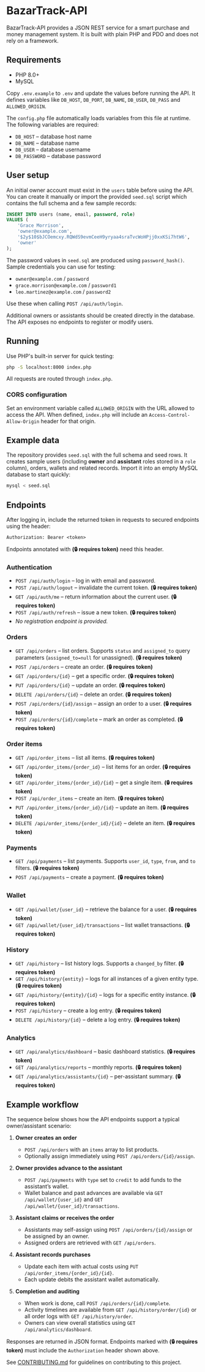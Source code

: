 # BazarTrack-API

BazarTrack-API provides a JSON REST service for a smart purchase and money management system. It is built with plain PHP and PDO and does not rely on a framework.

## Requirements

- PHP 8.0+
- MySQL

Copy `.env.example` to `.env` and update the values before running the API.
It defines variables like `DB_HOST`, `DB_PORT`, `DB_NAME`, `DB_USER`, `DB_PASS` and `ALLOWED_ORIGIN`.

The `config.php` file automatically loads variables from this file at runtime.
The following variables are required:

- `DB_HOST` – database host name
- `DB_NAME` – database name
- `DB_USER` – database username
- `DB_PASSWORD` – database password 

## User setup

An initial owner account must exist in the `users` table before using the API.
You can create it manually or import the provided `seed.sql` script which
contains the full schema and a few sample records:

```sql
INSERT INTO users (name, email, password, role)
VALUES (
    'Grace Morrison',
    'owner@example.com',
    '$2y$10$bJCOemcxy.RQWdS9evmCeeH9yryaa4sraTvcWoHPjj0xxKSi7htW6',
    'owner'
);
```

The password values in `seed.sql` are produced using `password_hash()`.
Sample credentials you can use for testing:
- `owner@example.com` / `password`
- `grace.morrison@example.com` / `password1`
- `leo.martinez@example.com` / `password2`

Use these when calling `POST /api/auth/login`.

Additional owners or assistants should be created directly in the database.
The API exposes no endpoints to register or modify users.

## Running

Use PHP's built-in server for quick testing:

```bash
php -S localhost:8000 index.php
```

All requests are routed through `index.php`.

### CORS configuration

Set an environment variable called `ALLOWED_ORIGIN` with the URL allowed to access
the API. When defined, `index.php` will include an `Access-Control-Allow-Origin`
header for that origin.

## Example data

The repository provides `seed.sql` with the full schema and seed rows. It
creates sample users (including **owner** and **assistant** roles stored in a
`role` column), orders, wallets and related records. Import it into an empty
MySQL database to start quickly:

```bash
mysql < seed.sql
```

## Endpoints

After logging in, include the returned token in requests to secured endpoints using the header:

```text
Authorization: Bearer <token>
```

Endpoints annotated with **(🔒 requires token)** need this header.

### Authentication
- `POST /api/auth/login` – log in with email and password.
- `POST /api/auth/logout` – invalidate the current token. **(🔒 requires token)**
- `GET /api/auth/me` – return information about the current user. **(🔒 requires token)**
- `POST /api/auth/refresh` – issue a new token. **(🔒 requires token)**
- *No registration endpoint is provided.*

### Orders
- `GET /api/orders` – list orders. Supports `status` and `assigned_to` query parameters (`assigned_to=null` for unassigned). **(🔒 requires token)**
- `POST /api/orders` – create an order. **(🔒 requires token)**
- `GET /api/orders/{id}` – get a specific order. **(🔒 requires token)**
- `PUT /api/orders/{id}` – update an order. **(🔒 requires token)**
- `DELETE /api/orders/{id}` – delete an order. **(🔒 requires token)**
- `POST /api/orders/{id}/assign` – assign an order to a user. **(🔒 requires token)**
- `POST /api/orders/{id}/complete` – mark an order as completed. **(🔒 requires token)**

### Order items
- `GET /api/order_items` – list all items. **(🔒 requires token)**
- `GET /api/order_items/{order_id}` – list items for an order. **(🔒 requires token)**
- `GET /api/order_items/{order_id}/{id}` – get a single item. **(🔒 requires token)**
- `POST /api/order_items` – create an item. **(🔒 requires token)**
- `PUT /api/order_items/{order_id}/{id}` – update an item. **(🔒 requires token)**
- `DELETE /api/order_items/{order_id}/{id}` – delete an item. **(🔒 requires token)**

### Payments
- `GET /api/payments` – list payments. Supports `user_id`, `type`, `from`, and `to` filters. **(🔒 requires token)**
- `POST /api/payments` – create a payment. **(🔒 requires token)**

### Wallet
- `GET /api/wallet/{user_id}` – retrieve the balance for a user. **(🔒 requires token)**
- `GET /api/wallet/{user_id}/transactions` – list wallet transactions. **(🔒 requires token)**

### History
- `GET /api/history` – list history logs. Supports a `changed_by` filter. **(🔒 requires token)**
- `GET /api/history/{entity}` – logs for all instances of a given entity type. **(🔒 requires token)**
- `GET /api/history/{entity}/{id}` – logs for a specific entity instance. **(🔒 requires token)**
- `POST /api/history` – create a log entry. **(🔒 requires token)**
- `DELETE /api/history/{id}` – delete a log entry. **(🔒 requires token)**

### Analytics
- `GET /api/analytics/dashboard` – basic dashboard statistics. **(🔒 requires token)**
- `GET /api/analytics/reports` – monthly reports. **(🔒 requires token)**
- `GET /api/analytics/assistants/{id}` – per-assistant summary. **(🔒 requires token)**

## Example workflow

The sequence below shows how the API endpoints support a typical owner/assistant
scenario:

1. **Owner creates an order**
   - `POST /api/orders` with an `items` array to list products.
   - Optionally assign immediately using `POST /api/orders/{id}/assign`.

2. **Owner provides advance to the assistant**
   - `POST /api/payments` with `type` set to `credit` to add funds to the assistant’s wallet.
   - Wallet balance and past advances are available via `GET /api/wallet/{user_id}` and
     `GET /api/wallet/{user_id}/transactions`.

3. **Assistant claims or receives the order**
   - Assistants may self-assign using `POST /api/orders/{id}/assign` or be assigned by an owner.
   - Assigned orders are retrieved with `GET /api/orders`.

4. **Assistant records purchases**
   - Update each item with actual costs using `PUT /api/order_items/{order_id}/{id}`.
   - Each update debits the assistant wallet automatically.

5. **Completion and auditing**
   - When work is done, call `POST /api/orders/{id}/complete`.
   - Activity timelines are available from `GET /api/history/order/{id}` or all order logs with `GET /api/history/order`.
   - Owners can view overall statistics using `GET /api/analytics/dashboard`.

Responses are returned in JSON format. Endpoints marked with **(🔒 requires token)** must include the `Authorization` header shown above.

See [CONTRIBUTING.md](CONTRIBUTING.md) for guidelines on contributing to this project.
